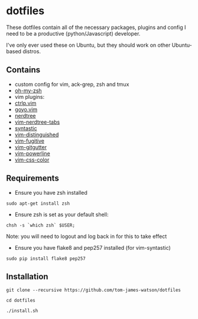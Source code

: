 # dotfiles

These dotfiles contain all of the necessary packages, plugins and config I need to be a productive (python/Javascript) developer.

I've only ever used these on Ubuntu, but they should work on other Ubuntu-based distros.

## Contains

- custom config for vim, ack-grep, zsh and tmux
- [oh-my-zsh](https://github.com/robbyrussell/oh-my-zsh)
- vim plugins:
 - [ctrlp.vim](https://github.com/kien/ctrlp.vim)
 - [goyo.vim](https://github.com/junegunn/goyo.vim)
 - [nerdtree](https://github.com/scrooloose/nerdtree)
 - [vim-nerdtree-tabs](https://github.com/jistr/vim-nerdtree-tabs)
 - [syntastic](https://github.com/scrooloose/syntastic)
 - [vim-distinguished](https://github.com/Lokaltog/vim-distinguished)
 - [vim-fugitive](https://github.com/tpope/vim-fugitive)
 - [vim-gitgutter](https://github.com/airblade/vim-gitgutter)
 - [vim-powerline](https://github.com/Lokaltog/vim-powerline)
 - [vim-css-color](https://github.com/skammer/vim-css-color)

## Requirements

- Ensure you have zsh installed
```
sudo apt-get install zsh
```
- Ensure zsh is set as your default shell:
```
chsh -s `which zsh` $USER;
```
Note: you will need to logout and log back in for this to take effect

- Ensure you have flake8 and pep257 installed (for vim-syntastic)
```
sudo pip install flake8 pep257
```

## Installation

```
git clone --recursive https://github.com/tom-james-watson/dotfiles

cd dotfiles

./install.sh
```
